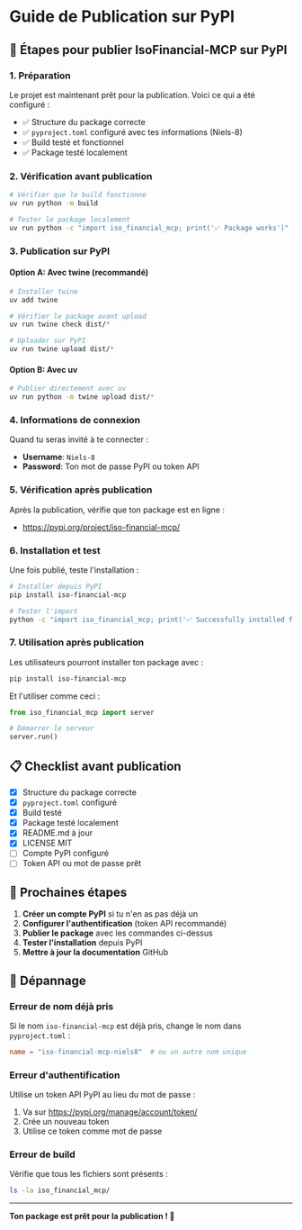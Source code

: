 # Guide de Publication sur PyPI

## 🚀 Étapes pour publier IsoFinancial-MCP sur PyPI

### 1. Préparation

Le projet est maintenant prêt pour la publication. Voici ce qui a été configuré :

- ✅ Structure du package correcte
- ✅ `pyproject.toml` configuré avec tes informations (Niels-8)
- ✅ Build testé et fonctionnel
- ✅ Package testé localement

### 2. Vérification avant publication

```bash
# Vérifier que le build fonctionne
uv run python -m build

# Tester le package localement
uv run python -c "import iso_financial_mcp; print('✅ Package works')"
```

### 3. Publication sur PyPI

#### Option A: Avec twine (recommandé)

```bash
# Installer twine
uv add twine

# Vérifier le package avant upload
uv run twine check dist/*

# Uploader sur PyPI
uv run twine upload dist/*
```

#### Option B: Avec uv

```bash
# Publier directement avec uv
uv run python -m twine upload dist/*
```

### 4. Informations de connexion

Quand tu seras invité à te connecter :
- **Username**: `Niels-8`
- **Password**: Ton mot de passe PyPI ou token API

### 5. Vérification après publication

Après la publication, vérifie que ton package est en ligne :
- https://pypi.org/project/iso-financial-mcp/

### 6. Installation et test

Une fois publié, teste l'installation :

```bash
# Installer depuis PyPI
pip install iso-financial-mcp

# Tester l'import
python -c "import iso_financial_mcp; print('✅ Successfully installed from PyPI')"
```

### 7. Utilisation après publication

Les utilisateurs pourront installer ton package avec :

```bash
pip install iso-financial-mcp
```

Et l'utiliser comme ceci :

```python
from iso_financial_mcp import server

# Démarrer le serveur
server.run()
```

## 📋 Checklist avant publication

- [x] Structure du package correcte
- [x] `pyproject.toml` configuré
- [x] Build testé
- [x] Package testé localement
- [x] README.md à jour
- [x] LICENSE MIT
- [ ] Compte PyPI configuré
- [ ] Token API ou mot de passe prêt

## 🎯 Prochaines étapes

1. **Créer un compte PyPI** si tu n'en as pas déjà un
2. **Configurer l'authentification** (token API recommandé)
3. **Publier le package** avec les commandes ci-dessus
4. **Tester l'installation** depuis PyPI
5. **Mettre à jour la documentation** GitHub

## 🔧 Dépannage

### Erreur de nom déjà pris
Si le nom `iso-financial-mcp` est déjà pris, change le nom dans `pyproject.toml` :
```toml
name = "iso-financial-mcp-niels8"  # ou un autre nom unique
```

### Erreur d'authentification
Utilise un token API PyPI au lieu du mot de passe :
1. Va sur https://pypi.org/manage/account/token/
2. Crée un nouveau token
3. Utilise ce token comme mot de passe

### Erreur de build
Vérifie que tous les fichiers sont présents :
```bash
ls -la iso_financial_mcp/
```

---

**Ton package est prêt pour la publication ! 🚀** 